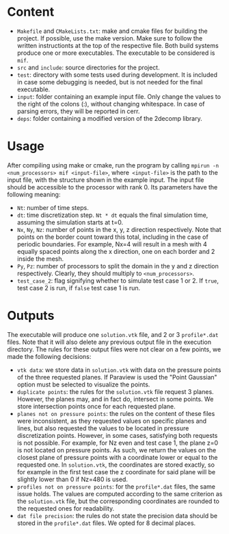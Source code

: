 # Content
- `Makefile` and `CMakeLists.txt`: make and cmake files for building the project. If possible, use the make version. Make sure to follow the written instructionts at the top of the respective file. Both build systems produce one or more executables. The executable to be considered is `mif`.
- `src` and `include`: source directories for the project.
- `test`: directory with some tests used during development. It is included in case some debugging is needed, but is not needed for the final executable.
- `input`: folder containing an example input file. Only change the values to the right of the colons (:), without changing whitespace. In case of parsing errors, they will be reported in cerr.
- `deps`: folder containing a modified version of the 2decomp library.

# Usage
After compiling using make or cmake, run the program by calling `mpirun -n <num_processors> mif <input-file>`, where` <input-file>` is the path to the input file, with the structure shown in the example input. The input file should be accessible to the processor with rank 0. Its parameters have the following meaning:
- `Nt`: number of time steps.
- `dt`: time discretization step. `Nt * dt` equals the final simulation time, assuming the simulation starts at t=0.
- `Nx`, `Ny`, `Nz`: number of points in the x, y, z direction respectively. Note that points on the border count toward this total, including in the case of periodic boundaries. For example, Nx=4 will result in a mesh with 4 equally spaced points along the x direction, one on each border and 2 inside the mesh.
- `Py`, `Pz`: number of processors to split the domain in the y and z direction respectively. Clearly, they should multiply to `<num_processors>`.
- `test_case_2`: flag signifying whether to simulate test case 1 or 2. If `true`, test case 2 is run, if `false` test case 1 is run.

# Outputs
The executable will produce one `solution.vtk` file, and 2 or 3 `profile*.dat` files. Note that it will also delete any previous output file in the execution directory. The rules for these output files were not clear on a few points, we made the following decisions:
- `vtk data`: we store data in `solution.vtk` with data on the pressure points of the three requested planes. If Paraview is used the "Point Gaussian" option must be selected to visualize the points.
- `duplicate points`: the rules for the `solution.vtk` file request 3 planes. However, the planes may, and in fact do, intersect in some points. We store intersection points once for each requested plane.
- `planes not on pressure points`: the rules on the content of these files were inconsistent, as they requested values on specific planes and lines, but also requested the values to be located in pressure discretization points. However, in some cases, satisfying both requests is not possible. For example, for Nz even and test case 1, the plane z=0 is not located on pressure points. As such, we return the values on the closest plane of pressure points with a coordinate lower or equal to the requested one. In `solution.vtk`, the coordinates are stored exactly, so for example in the first test case the z coordinate for said plane will be slightly lower than 0 if Nz=480 is used. 
- `profiles not on pressure points`: for the `profile*.dat` files, the same issue holds. The values are computed according to the same criterion as the `solution.vtk` file, but the corresponding coordinates are rounded to the requested ones for readability.
- `dat file precision`: the rules do not state the precision data should be stored in the `profile*.dat` files. We opted for 8 decimal places.